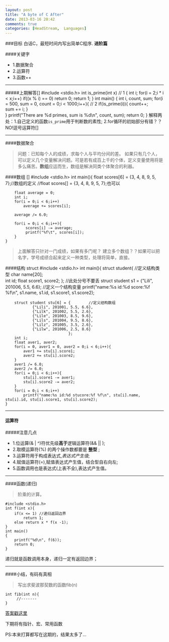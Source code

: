 ```yaml
---
layout: post
title: "A byte of C After"
date: 2013-03-16 20:42
comments: true
categories: [HeadStream,  Languages]
---
```


###目标
白话C，最短时间内写出简单C程序.
**进阶篇**

####关键字
+ 1.数据聚合
+ 2.运算符
+ 3.函数++

----    

#####上期解答[]
    #include <stdio.h>
    int is_prime(int x) // 1
    {
        int i;
        for(i = 2;i * i < x;i++)
            if((x % i) == 0) 
                return 0;
        return 1;
    }
    int main() 
    {
        int i, count, sum;
        for(i = 500, sum = 0, count = 0;i < 1000;i++){ // 2
            if(is_prime(i)){
                count++;        
                sum += i;
            }            
        }
        printf("There are %d primes, sum is %d\n", count, sum);
        return 0;
    }
解释两处：1.自己定义的函数`is_prime`用于判断数的素性; 2.for循环的初始部分有错？？NO!逗号运算符[]

---

####数据聚合
>问题：已知每个人的成绩，求每个人与平均分间的差。
如果只有几个人，可以定义几个变量解决问题。可是若有成百上千的个体，定义变量使用将是多么痛苦。**数组**应运而生，数组是解决同类个体聚合的利器。

####数组 []
    #include <stdio.h>
    int main(){
        float scores[6] = {3, 4, 8, 9, 5, 7};//数组的定义
        //float scores[] = {3, 4, 8, 9, 5, 7};也可以 
    
        float average = 0;
        int i;
        for(i = 0;i < 6;i++)
            average += scores[i];
    
        average /= 6.0;
    
        for(i = 0;i < 6;i++){
             scores[i] -= average;
             printf("%f\t", scores[i]);
        }    
    }

>上面解答只针对一门成绩，如果有多门呢？ 建立多个数组？？如果可以把名字，学号成绩合起来定义一种类型，处理将简单，直接。

####结构 struct
    #include <stdio.h>
    int main(){
        struct student{        //定义结构类型
            char name[20];        
            int id;
            float score1, score2;
        }; //此处分号不要丢
        struct student s1 = {"Lili", 201006, 5.5, 6.6};  //定义一个结构变量
        printf("name:%s id:%d score:%f %f\n", s1.name, s1.id, s1.score1, s1.score2);
    
        struct student stu[6] = {        //定义结构数组
                {"Lili", 201001, 5.5, 6.6},
                {"Lilk", 201002, 5.5, 2.6},
                {"Lile", 201003, 8.5, 9.6},
                {"Lils", 201004, 9.5, 8.6},
                {"Lilz", 201005, 3.5, 2.6},
                {"Lilw", 201006, 2.5, 8.6}
                                };
        int i;
        float aver1, aver2;
        for(i = 0, aver1 = 0, aver2 = 0;i < 6;i++){
            aver1 += stu[i].score1;        
            aver2 += stu[i].score2;        
        }
        aver1 /= 6.0;
        aver2 /= 6.0;
        for(i = 0;i < 6;i++){
            stu[i].score1 -= aver1; 
            stu[i].score2 -= aver2;
        }
        for(i = 0;i < 6;i++)
            printf("name:%s id:%d stucore:%f %f\n", stu[i].name, stu[i].id, stu[i].score1, stu[i].score2);
    }

-----

#### 运算符

#####注意几点
+ 1.位运算(& | ^)符优先级**高于**逻辑运算符(&& || );
+ 2.取模运算符(%) 的两个操作数都要是 **整型** ;
+ 3.运算符用于构成表达式,*表达式产生值*;
+ 4.赋值运算符(=),赋值表达式产生值，结合型自右向左;
+ 5.函数调用也是表达式(上表不全),表达式产生值。

---

####函数(递归)
>阶乘的计算。

    #include <stdio.h>
    int f(int x){
        if(x <= 1) //递归返回边界
            return 1;
        else return x * f(x -1);
    }
    int main()
    {
        printf("%d\n", f(6));
        return 0;
    }
递归就是函数调用本身，递归一定有返回边界；

---

####小结，有码有真相
>写出求斐波那契数的函数fib(n)

    int fib(int n){
         //-------
    }

[答案戳这里](/HeadStream/Tutorial/How-to/2013/03/17/learningc3/index.html)

下期将有指针、宏、常用函数

PS:本来打算都写在这期的，结果太多了...
